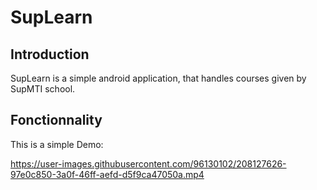 # SupLearn

## Introduction

SupLearn is a simple android application, that handles courses given by SupMTI school.

## Fonctionnality
This is a simple Demo:

https://user-images.githubusercontent.com/96130102/208127626-97e0c850-3a0f-46ff-aefd-d5f9ca47050a.mp4

